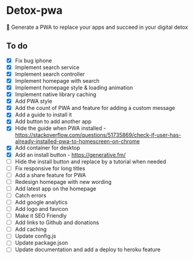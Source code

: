 # Detox-pwa
🙈 Generate a PWA to replace your apps and succeed in your digital detox

## To do
- [x] Fix bug iphone
- [x] Implement search service
- [x] Implement search controller
- [x] Implement homepage with search
- [x] Implement homepage style & loading animation
- [x] Implement native library caching
- [x] Add PWA style
- [x] Add the count of PWA and feature for adding a custom message
- [x] Add a guide to install it
- [x] Add button to add another app
- [x] Hide the guide when PWA installed - https://stackoverflow.com/questions/51735869/check-if-user-has-already-installed-pwa-to-homescreen-on-chrome
- [x] Add container for desktop
- [x] Add an install button - https://generative.fm/
- [ ] Hide the install button and replace by a tutorial when needed
- [ ] Fix responsive for long titles
- [ ] Add a share feature for PWA
- [ ] Redesign homepage with new wording
- [ ] Add latest app on the homepage 
- [ ] Catch errors
- [ ] Add google analytics
- [ ] Add logo and favicon
- [ ] Make it SEO Friendly
- [ ] Add links to Github and donations
- [ ] Add caching
- [ ] Update config.js
- [ ] Update package.json
- [ ] Update documentation and add a deploy to heroku feature